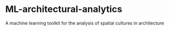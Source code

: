 # ML-architectural-analytics
A machine learning toolkit for the analysis of spatial cultures in architecture
